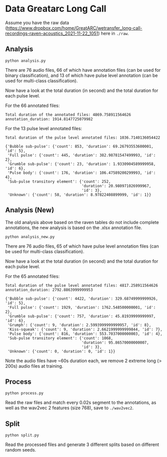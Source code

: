 # Data Greatarc Long Call

Assume you have the raw data (https://www.dropbox.com/home/GreatARC/wetransfer_long-call-recordings-raven-acoustics_2021-11-22_1051) here in `./raw`.

## Analysis

`python analysis.py`

There are 76 audio files, 66 of which have annotation files (can be used for binary classification), and 13 of which have pulse level annotation (can be used for multi-class classification).

Now have a look at the total duration (in second) and the total duration for each pulse level.

For the 66 annotated files:

```
Total duration of the annotated files: 4869.758911564626
annotation_duration: 1914.8147725079982
```

For the 13 pulse level annotated files:

```
Total duration of the pulse level annotated files: 1036.7140136054422

{'Bubble sub-pulse': {'count': 853, 'duration': 69.26793553600001, 'id': 5},
 'Full pulse': {'count': 445, 'duration': 382.98781547499993, 'id': 2},
 'Grumble sub-pulse': {'count': 23, 'duration': 1.9330904589999958, 'id': 6},
 'Pulse body': {'count': 176, 'duration': 106.47589200299993, 'id': 4},
 'Sub-pulse transitory element': {'count': 252,
                                  'duration': 20.980971026999967,
                                  'id': 3},
 'Unknown': {'count': 58, 'duration': 8.97822408899999, 'id': 1}}
```

## Analysis (New)

The old analysis above based on the raven tables do not include complete annotations, the new analysis is based on the .xlsx annotation file.

`python analysis_new.py`

There are 76 audio files, 65 of which have pulse level annotation files (can be used for multi-class classification).

Now have a look at the total duration (in second) and the total duration for each pulse level.

For the 65 annotated files:

```
Total duration of the pulse level annotated files: 4817.258911564626
annotation_duration: 2792.8863999999953

{'Bubble sub-pulse': {'count': 4422, 'duration': 329.68749999999926, 'id': 5},
 'Full pulse': {'count': 1929, 'duration': 1762.548500000001, 'id': 2},
 'Grumble sub-pulse': {'count': 757, 'duration': 45.81939999999997, 'id': 6},
 'Grumph': {'count': 9, 'duration': 2.5993999999999957, 'id': 8},
 'Kiss-squeak': {'count': 9, 'duration': 2.6621999999999844, 'id': 7},
 'Pulse body': {'count': 816, 'duration': 553.7037000000003, 'id': 4},
 'Sub-pulse transitory element': {'count': 1068,
                                  'duration': 95.86570000000007,
                                  'id': 3},
 'Unknown': {'count': 0, 'duration': 0, 'id': 1}}
```

Note the audio files have ~60s duration each, we remove 2 extreme long (> 200s) audio files at training.

## Process

`python process.py`

Read the raw files and match every 0.02s segment to the annotations, as well as the wav2vec 2 features (size 768), save to `./wav2vec2`.

## Split

`python split.py`

Read the processed files and generate 3 different splits based on different random seeds.
